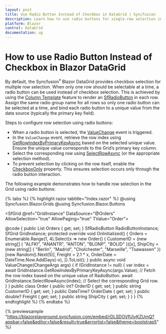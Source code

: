 ```yaml
---
layout: post
title: Use Radio Button Instead of Checkbox in DataGrid | Syncfusion
description: Learn how to use radio buttons for single-row selection in Syncfusion Blazor DataGrid using templates and ValueChange event.
platform: Blazor
control: DataGrid
documentation: ug
---
```


# How to use Radio Button Instead of Checkbox in Blazor DataGrid

By default, the Syncfusion<sup style="font-size:70%">&reg;</sup> Blazor DataGrid provides checkbox selection for multiple row selection. When only one row should be selectable at a time, a radio button can be used instead of checkbox selection. This is achieved by using the [Column Template](https://blazor.syncfusion.com/documentation/datagrid/column-template) feature to render an [SfRadioButton](https://blazor.syncfusion.com/documentation/radio-button/getting-started-webapp) in each row. Assign the same radio group name for all rows so only one radio button can be selected at a time, and bind each radio button to a unique value from the data source (typically the primary key field).

Steps to configure row selection using radio buttons:

* When a radio button is selected, the [ValueChange](https://help.syncfusion.com/cr/blazor/Syncfusion.Blazor.Buttons.SfRadioButton-1.html#Syncfusion_Blazor_Buttons_SfRadioButton_1_ValueChange) event is triggered.
* In the `ValueChange` event, retrieve the row index using [GetRowIndexByPrimaryKeyAsync](https://help.syncfusion.com/cr/blazor/Syncfusion.Blazor.Grids.SfGrid-1.html#Syncfusion_Blazor_Grids_SfGrid_1_GetRowIndexByPrimaryKeyAsync_System_Object_) based on the selected unique value. Ensure the unique value corresponds to the Grid’s primary key column.
* Select the corresponding row using [SelectRowAsync](https://help.syncfusion.com/cr/blazor/Syncfusion.Blazor.Grids.SfGrid-1.html#Syncfusion_Blazor_Grids_SfGrid_1_SelectRowAsync_System_Double_) (or the appropriate selection method).
* To prevent selection by clicking on the row itself, enable the [CheckboxOnly](https://help.syncfusion.com/cr/blazor/Syncfusion.Blazor.Grids.GridSelectionSettings.html#Syncfusion_Blazor_Grids_GridSelectionSettings_CheckboxOnly) property. This ensures selection occurs only through the radio button interaction.

The following example demonstrates how to handle row selection in the Grid using radio buttons:

{% tabs %}
{% highlight razor tabtitle="Index.razor" %}
@using Syncfusion.Blazor.Grids
@using Syncfusion.Blazor.Buttons

<SfGrid @ref="GridInstance" DataSource="@Orders" AllowSelection="true" AllowPaging="true" TValue="Order">
    <GridSelectionSettings CheckboxOnly="true"></GridSelectionSettings>
    <GridColumns>
        <GridColumn>
            <Template>
                @{
                    var PrimaryVal = (context as Order);
                    <SfRadioButton @ref="RadioButtonInstance" Name="RadioBtn " Value="@PrimaryVal?.CustomerID" ValueChange="ValueChange" TChecked="string"></SfRadioButton>
                }
            </Template>
        </GridColumn>
        <GridColumn Field=@nameof(Order.CustomerID) HeaderText="Customer Name" IsPrimaryKey="true">
        </GridColumn>
        <GridColumn Field=@nameof(Order.ShipCity) HeaderText="Ship City" Width="110"></GridColumn>
        <GridColumn Field=@nameof(Order.Freight) HeaderText="Freight" Format="C2"></GridColumn>
        <GridColumn Field=@nameof(Order.OrderDate) HeaderText="Order Date" Format="d" Width="110" Type="Syncfusion.Blazor.Grids.ColumnType.Date"></GridColumn>
    </GridColumns>
</SfGrid>

@code {
    public List<Order> Orders { get; set; }
    SfRadioButton<string> RadioButtonInstance;
    SfGrid<Order> GridInstance;
    protected override void OnInitialized()
    {
        Orders = Enumerable.Range(1, 4).Select(x => new Order()
        {
            CustomerID = (new string[] { "ALFKI", "ANANTR", "ANTON", "BLONP", "BOLID" })[x],
            ShipCity = (new string[] { "Berlin", "Madrid", "Cholchester", "Marseille", "Tsawassen" })[new Random().Next(5)],
            Freight = 2.1 * x,
            OrderDate = DateTime.Now.AddDays(-x),
        }).ToList();
    }
    public async void ValueChange(ChangeArgs<string> args)
    {
        if (GridInstance != null)
        {
            var index = await GridInstance.GetRowIndexByPrimaryKeyAsync(args.Value); // Fetch the row index based on the unique value of RadioButton.
            await GridInstance.SelectRowAsync(index); // Select the corresponding Grid row.
        }
    }
    public class Order
    {
        public int? OrderID { get; set; }
        public string CustomerID { get; set; }
        public DateTime? OrderDate { get; set; }
        public double? Freight { get; set; }
        public string ShipCity { get; set; }
    }
}
{% endhighlight %}
{% endtabs %}

{% previewsample "https://blazorplayground.syncfusion.com/embed/rDLSDOVfUiyKZUmQ?appbar=false&editor=false&result=true&errorlist=false&theme=bootstrap5" %}

